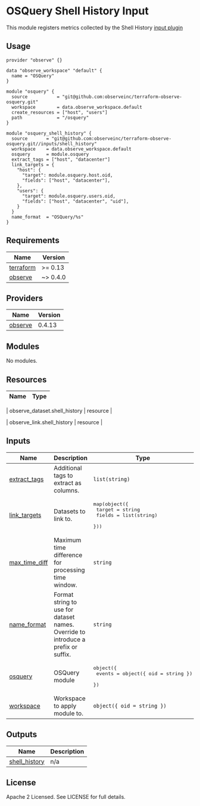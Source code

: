 # OSQuery Shell History Input

This module registers metrics collected by the Shell History [input plugin](https://github.com/osquery/osquery/blob/master/specs/posix/shell_history.table)

## Usage

```hcl
provider "observe" {}

data "observe_workspace" "default" {
  name = "OSQuery"
}

module "osquery" {
  source           = "git@github.com:observeinc/terraform-observe-osquery.git"
  workspace        = data.observe_workspace.default
  create_resources = ["host", "users"]
  path             = "/osquery"
}

module "osquery_shell_history" {
  source       = "git@github.com:observeinc/terraform-observe-osquery.git//inputs/shell_history"
  workspace    = data.observe_workspace.default
  osquery      = module.osquery 
  extract_tags = ["host", "datacenter"]
  link_targets = {
    "host": {
      "target": module.osquery.host.oid,
      "fields": ["host", "datacenter"],
    },
    "users": {
      "target": module.osquery.users.oid,
      "fields": ["host", "datacenter", "uid"],
    }
  }
  name_format  = "OSQuery/%s"
}
```

<!-- BEGINNING OF PRE-COMMIT-TERRAFORM DOCS HOOK -->
## Requirements

| Name | Version |
|------|---------|
| <a name="requirement_terraform"></a> [terraform](#requirement\_terraform) | >= 0.13 |
| <a name="requirement_observe"></a> [observe](#requirement\_observe) | ~> 0.4.0 |

## Providers

| Name | Version |
|------|---------|
| <a name="provider_observe"></a> [observe](#provider\_observe) | 0.4.13 |

## Modules

No modules.

## Resources

| Name | Type |
|------|------|

| observe_dataset.shell_history | resource |

| observe_link.shell_history | resource |

## Inputs

| Name | Description | Type | Default | Required |
|------|-------------|------|---------|:--------:|
| <a name="input_extract_tags"></a> [extract\_tags](#input\_extract\_tags) | Additional tags to extract as columns. | `list(string)` | `[]` | no |
| <a name="input_link_targets"></a> [link\_targets](#input\_link\_targets) | Datasets to link to. | <pre>map(object({<br>    target = string<br>    fields = list(string)<br>  }))</pre> | `{}` | no |
| <a name="input_max_time_diff"></a> [max\_time\_diff](#input\_max\_time\_diff) | Maximum time difference for processing time window. | `string` | `"4h"` | no |
| <a name="input_name_format"></a> [name\_format](#input\_name\_format) | Format string to use for dataset names. Override to introduce a prefix or suffix. | `string` | `"%s"` | no |
| <a name="input_osquery"></a> [osquery](#input\_osquery) | OSQuery module | <pre>object({<br>    events = object({ oid = string })<br>  })</pre> | n/a | yes |
| <a name="input_workspace"></a> [workspace](#input\_workspace) | Workspace to apply module to. | `object({ oid = string })` | n/a | yes |

## Outputs

| Name | Description |
|------|-------------|
| <a name="output_shell_history"></a> [shell\_history](#output\_shell\_history) | n/a |
<!-- END OF PRE-COMMIT-TERRAFORM DOCS HOOK -->

## License

Apache 2 Licensed. See LICENSE for full details.
